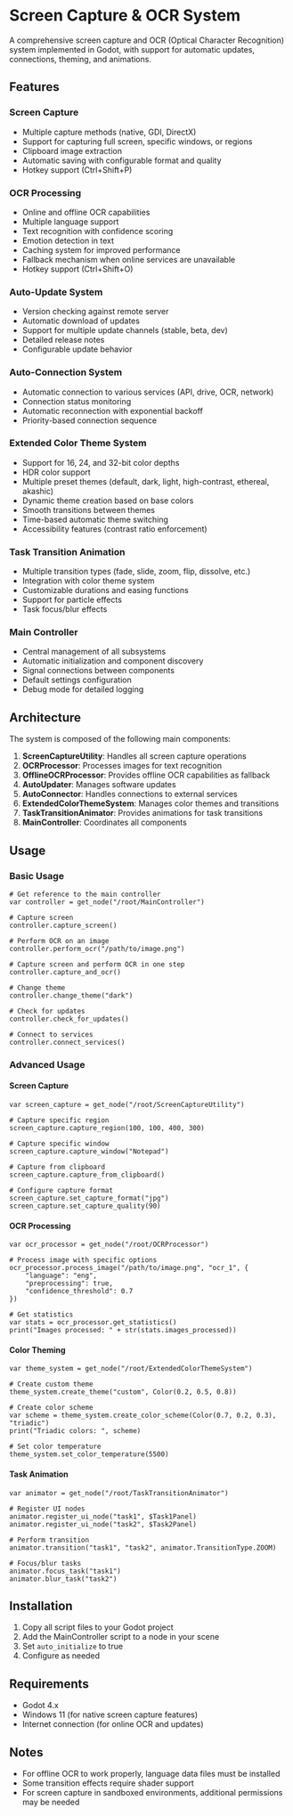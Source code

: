 # Screen Capture & OCR System

A comprehensive screen capture and OCR (Optical Character Recognition) system implemented in Godot, with support for automatic updates, connections, theming, and animations.

## Features

### Screen Capture
- Multiple capture methods (native, GDI, DirectX)
- Support for capturing full screen, specific windows, or regions
- Clipboard image extraction
- Automatic saving with configurable format and quality
- Hotkey support (Ctrl+Shift+P)

### OCR Processing
- Online and offline OCR capabilities
- Multiple language support
- Text recognition with confidence scoring
- Emotion detection in text
- Caching system for improved performance
- Fallback mechanism when online services are unavailable
- Hotkey support (Ctrl+Shift+O)

### Auto-Update System
- Version checking against remote server
- Automatic download of updates
- Support for multiple update channels (stable, beta, dev)
- Detailed release notes
- Configurable update behavior

### Auto-Connection System
- Automatic connection to various services (API, drive, OCR, network)
- Connection status monitoring
- Automatic reconnection with exponential backoff
- Priority-based connection sequence

### Extended Color Theme System
- Support for 16, 24, and 32-bit color depths
- HDR color support
- Multiple preset themes (default, dark, light, high-contrast, ethereal, akashic)
- Dynamic theme creation based on base colors
- Smooth transitions between themes
- Time-based automatic theme switching
- Accessibility features (contrast ratio enforcement)

### Task Transition Animation
- Multiple transition types (fade, slide, zoom, flip, dissolve, etc.)
- Integration with color theme system
- Customizable durations and easing functions
- Support for particle effects
- Task focus/blur effects

### Main Controller
- Central management of all subsystems
- Automatic initialization and component discovery
- Signal connections between components
- Default settings configuration
- Debug mode for detailed logging

## Architecture

The system is composed of the following main components:

1. **ScreenCaptureUtility**: Handles all screen capture operations
2. **OCRProcessor**: Processes images for text recognition
3. **OfflineOCRProcessor**: Provides offline OCR capabilities as fallback
4. **AutoUpdater**: Manages software updates
5. **AutoConnector**: Handles connections to external services
6. **ExtendedColorThemeSystem**: Manages color themes and transitions
7. **TaskTransitionAnimator**: Provides animations for task transitions
8. **MainController**: Coordinates all components

## Usage

### Basic Usage

```gdscript
# Get reference to the main controller
var controller = get_node("/root/MainController")

# Capture screen
controller.capture_screen()

# Perform OCR on an image
controller.perform_ocr("/path/to/image.png")

# Capture screen and perform OCR in one step
controller.capture_and_ocr()

# Change theme
controller.change_theme("dark")

# Check for updates
controller.check_for_updates()

# Connect to services
controller.connect_services()
```

### Advanced Usage

#### Screen Capture

```gdscript
var screen_capture = get_node("/root/ScreenCaptureUtility")

# Capture specific region
screen_capture.capture_region(100, 100, 400, 300)

# Capture specific window
screen_capture.capture_window("Notepad")

# Capture from clipboard
screen_capture.capture_from_clipboard()

# Configure capture format
screen_capture.set_capture_format("jpg")
screen_capture.set_capture_quality(90)
```

#### OCR Processing

```gdscript
var ocr_processor = get_node("/root/OCRProcessor")

# Process image with specific options
ocr_processor.process_image("/path/to/image.png", "ocr_1", {
    "language": "eng",
    "preprocessing": true,
    "confidence_threshold": 0.7
})

# Get statistics
var stats = ocr_processor.get_statistics()
print("Images processed: " + str(stats.images_processed))
```

#### Color Theming

```gdscript
var theme_system = get_node("/root/ExtendedColorThemeSystem")

# Create custom theme
theme_system.create_theme("custom", Color(0.2, 0.5, 0.8))

# Create color scheme
var scheme = theme_system.create_color_scheme(Color(0.7, 0.2, 0.3), "triadic")
print("Triadic colors: ", scheme)

# Set color temperature
theme_system.set_color_temperature(5500)
```

#### Task Animation

```gdscript
var animator = get_node("/root/TaskTransitionAnimator")

# Register UI nodes
animator.register_ui_node("task1", $Task1Panel)
animator.register_ui_node("task2", $Task2Panel)

# Perform transition
animator.transition("task1", "task2", animator.TransitionType.ZOOM)

# Focus/blur tasks
animator.focus_task("task1")
animator.blur_task("task2")
```

## Installation

1. Copy all script files to your Godot project
2. Add the MainController script to a node in your scene
3. Set `auto_initialize` to true
4. Configure as needed

## Requirements

- Godot 4.x
- Windows 11 (for native screen capture features)
- Internet connection (for online OCR and updates)

## Notes

- For offline OCR to work properly, language data files must be installed
- Some transition effects require shader support
- For screen capture in sandboxed environments, additional permissions may be needed